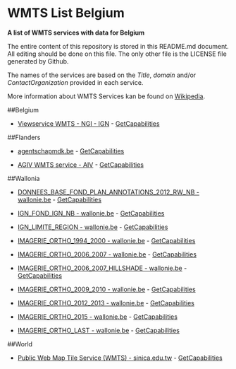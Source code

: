 # WMTS List Belgium
**A list of WMTS services with data for Belgium**

The entire content of this repository is stored in this README.md document. All editing should be done on this file. The only other file is the LICENSE file generated by Github.

The names of the services are based on the *Title*, *domain* and/or *ContactOrganization* provided in each service.

More information about WMTS Services kan be found on [Wikipedia](https://en.wikipedia.org/wiki/Web_Map_Tile_Service).



##Belgium

* [Viewservice WMTS - NGI - IGN](https://www.ngi.be/cartoweb/1.0.0/WMTSCapabilities.xml) - [GetCapabilities](https://www.ngi.be/cartoweb/1.0.0/WMTSCapabilities.xml?request=getcapabilities&service=wmts&version=1.0.0)



##Flanders

* [agentschapmdk.be](http://bathy.agentschapmdk.be/spatialfusionserver/services/ows/wmts/WMTS_Triton) - [GetCapabilities](http://bathy.agentschapmdk.be/spatialfusionserver/services/ows/wmts/WMTS_Triton?request=getcapabilities&service=wmts&version=1.0.0)

* [AGIV WMTS service - AIV](http://tile.informatievlaanderen.be/ws/raadpleegdiensten/wmts) - [GetCapabilities](http://tile.informatievlaanderen.be/ws/raadpleegdiensten/wmts?request=getcapabilities&service=wmts&version=1.0.0)



##Wallonia

* [DONNEES_BASE_FOND_PLAN_ANNOTATIONS_2012_RW_NB - wallonie.be](https://geoservices.wallonie.be/arcgis/rest/services/DONNEES_BASE/FOND_PLAN_ANNOTATIONS_2012_RW_NB/MapServer/WMTS) - [GetCapabilities](https://geoservices.wallonie.be/arcgis/rest/services/DONNEES_BASE/FOND_PLAN_ANNOTATIONS_2012_RW_NB/MapServer/WMTS?request=getcapabilities&service=wmts&version=1.0.0)

* [IGN_FOND_IGN_NB - wallonie.be](https://geoservices.wallonie.be/arcgis/rest/services/IGN/FOND_IGN_NB/MapServer/WMTS) - [GetCapabilities](https://geoservices.wallonie.be/arcgis/rest/services/IGN/FOND_IGN_NB/MapServer/WMTS?request=getcapabilities&service=wmts&version=1.0.0)

* [IGN_LIMITE_REGION - wallonie.be](https://geoservices.wallonie.be/arcgis/rest/services/IGN/LIMITE_REGION/MapServer/WMTS) - [GetCapabilities](https://geoservices.wallonie.be/arcgis/rest/services/IGN/LIMITE_REGION/MapServer/WMTS?request=getcapabilities&service=wmts&version=1.0.0)

* [IMAGERIE_ORTHO_1994_2000 - wallonie.be](https://geoservices.wallonie.be/arcgis/rest/services/IMAGERIE/ORTHO_1994_2000/MapServer/WMTS) - [GetCapabilities](https://geoservices.wallonie.be/arcgis/rest/services/IMAGERIE/ORTHO_1994_2000/MapServer/WMTS?request=getcapabilities&service=wmts&version=1.0.0)

* [IMAGERIE_ORTHO_2006_2007 - wallonie.be](https://geoservices.wallonie.be/arcgis/rest/services/IMAGERIE/ORTHO_2006_2007/MapServer/WMTS) - [GetCapabilities](https://geoservices.wallonie.be/arcgis/rest/services/IMAGERIE/ORTHO_2006_2007/MapServer/WMTS?request=getcapabilities&service=wmts&version=1.0.0)

* [IMAGERIE_ORTHO_2006_2007_HILLSHADE - wallonie.be](https://geoservices.wallonie.be/arcgis/rest/services/IMAGERIE/ORTHO_2006_2007_HILLSHADE/MapServer/WMTS) - [GetCapabilities](https://geoservices.wallonie.be/arcgis/rest/services/IMAGERIE/ORTHO_2006_2007_HILLSHADE/MapServer/WMTS?request=getcapabilities&service=wmts&version=1.0.0)

* [IMAGERIE_ORTHO_2009_2010 - wallonie.be](https://geoservices.wallonie.be/arcgis/rest/services/IMAGERIE/ORTHO_2009_2010/MapServer/WMTS) - [GetCapabilities](https://geoservices.wallonie.be/arcgis/rest/services/IMAGERIE/ORTHO_2009_2010/MapServer/WMTS?request=getcapabilities&service=wmts&version=1.0.0)

* [IMAGERIE_ORTHO_2012_2013 - wallonie.be](https://geoservices.wallonie.be/arcgis/rest/services/IMAGERIE/ORTHO_2012_2013/MapServer/WMTS) - [GetCapabilities](https://geoservices.wallonie.be/arcgis/rest/services/IMAGERIE/ORTHO_2012_2013/MapServer/WMTS?request=getcapabilities&service=wmts&version=1.0.0)

* [IMAGERIE_ORTHO_2015 - wallonie.be](https://geoservices.wallonie.be/arcgis/rest/services/IMAGERIE/ORTHO_2015/MapServer/WMTS) - [GetCapabilities](https://geoservices.wallonie.be/arcgis/rest/services/IMAGERIE/ORTHO_2015/MapServer/WMTS?request=getcapabilities&service=wmts&version=1.0.0)

* [IMAGERIE_ORTHO_LAST - wallonie.be](https://geoservices.wallonie.be/arcgis/rest/services/IMAGERIE/ORTHO_LAST/MapServer/WMTS) - [GetCapabilities](https://geoservices.wallonie.be/arcgis/rest/services/IMAGERIE/ORTHO_LAST/MapServer/WMTS?request=getcapabilities&service=wmts&version=1.0.0)



##World

* [Public Web Map Tile Service (WMTS) - sinica.edu.tw](http://gis.sinica.edu.tw/worldmap/wmts) - [GetCapabilities](http://gis.sinica.edu.tw/worldmap/wmts?request=getcapabilities&service=wmts&version=1.0.0)